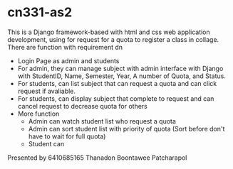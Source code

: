 # cn331-as2
This is a Django framework-based with html and css web application development, using for request for a quota to register a class in collage. There are function with requirement dn

* Login Page as admin and students
* For admin, they can manage subject with admin interface with Django with StudentID, Name, Semester, Year, A number of Quota, and Status.
* For students, can list subject that can request a quota and can click request if avaliable.
* For students, can display subject that complete to request and can cancel request to decrease quota for others
* More function
  - Admin can watch student list who request a quota
  - Admin can sort student list with priority of quota (Sort before don't have to wait for full quota)
  - Student can 

Presented by
6410685165 Thanadon Boontawee
Patcharapol